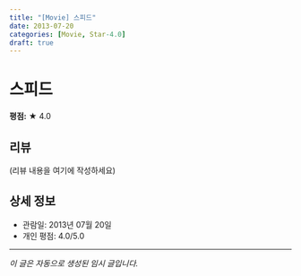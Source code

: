 ```yaml
---
title: "[Movie] 스피드"
date: 2013-07-20
categories: [Movie, Star-4.0]
draft: true
---
```


# 스피드

**평점:** ★ 4.0

## 리뷰

(리뷰 내용을 여기에 작성하세요)

## 상세 정보

- 관람일: 2013년 07월 20일
- 개인 평점: 4.0/5.0

---

*이 글은 자동으로 생성된 임시 글입니다.*
